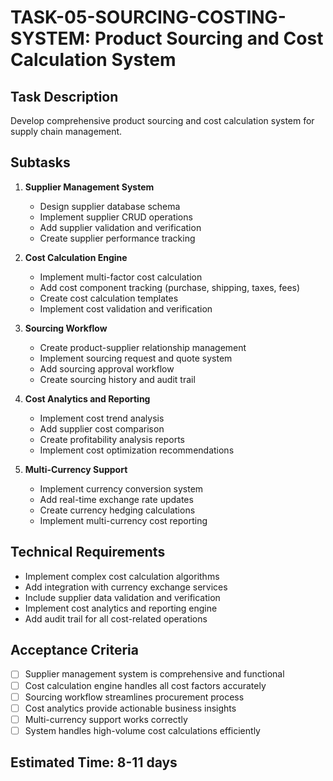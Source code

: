 # TASK-05-SOURCING-COSTING-SYSTEM: Product Sourcing and Cost Calculation System

## Task Description
Develop comprehensive product sourcing and cost calculation system for supply chain management.

## Subtasks
1. **Supplier Management System**
   - Design supplier database schema
   - Implement supplier CRUD operations
   - Add supplier validation and verification
   - Create supplier performance tracking

2. **Cost Calculation Engine**
   - Implement multi-factor cost calculation
   - Add cost component tracking (purchase, shipping, taxes, fees)
   - Create cost calculation templates
   - Implement cost validation and verification

3. **Sourcing Workflow**
   - Create product-supplier relationship management
   - Implement sourcing request and quote system
   - Add sourcing approval workflow
   - Create sourcing history and audit trail

4. **Cost Analytics and Reporting**
   - Implement cost trend analysis
   - Add supplier cost comparison
   - Create profitability analysis reports
   - Implement cost optimization recommendations

5. **Multi-Currency Support**
   - Implement currency conversion system
   - Add real-time exchange rate updates
   - Create currency hedging calculations
   - Implement multi-currency cost reporting

## Technical Requirements
- Implement complex cost calculation algorithms
- Add integration with currency exchange services
- Include supplier data validation and verification
- Implement cost analytics and reporting engine
- Add audit trail for all cost-related operations

## Acceptance Criteria
- [ ] Supplier management system is comprehensive and functional
- [ ] Cost calculation engine handles all cost factors accurately
- [ ] Sourcing workflow streamlines procurement process
- [ ] Cost analytics provide actionable business insights
- [ ] Multi-currency support works correctly
- [ ] System handles high-volume cost calculations efficiently

## Estimated Time: 8-11 days
